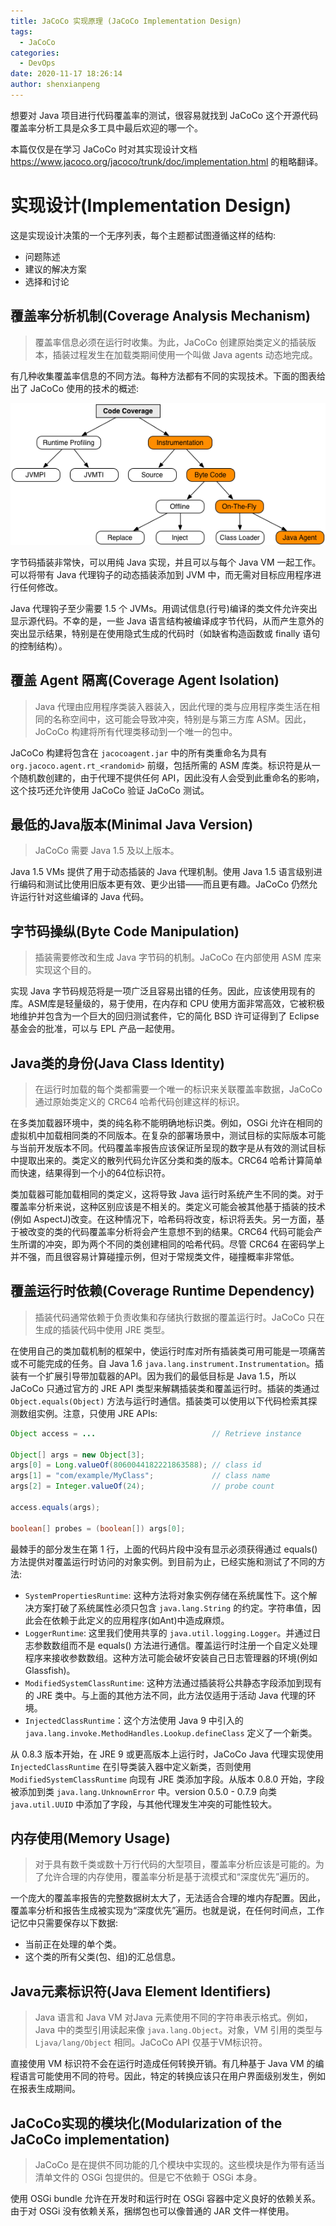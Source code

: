 ```yaml
---
title: JaCoCo 实现原理 (JaCoCo Implementation Design)
tags:
  - JaCoCo
categories:
  - DevOps
date: 2020-11-17 18:26:14
author: shenxianpeng
---
```


想要对 Java 项目进行代码覆盖率的测试，很容易就找到 JaCoCo 这个开源代码覆盖率分析工具是众多工具中最后欢迎的哪一个。

本篇仅仅是在学习 JaCoCo 时对其实现设计文档 https://www.jacoco.org/jacoco/trunk/doc/implementation.html 的粗略翻译。

# 实现设计(Implementation Design)

这是实现设计决策的一个无序列表，每个主题都试图遵循这样的结构:

* 问题陈述
* 建议的解决方案
* 选择和讨论

## 覆盖率分析机制(Coverage Analysis Mechanism)

> 覆盖率信息必须在运行时收集。为此，JaCoCo 创建原始类定义的插装版本，插装过程发生在加载类期间使用一个叫做 Java agents 动态地完成。

有几种收集覆盖率信息的不同方法。每种方法都有不同的实现技术。下面的图表给出了 JaCoCo 使用的技术的概述:

![实现](jacoco/implementation.png)

字节码插装非常快，可以用纯 Java 实现，并且可以与每个 Java VM 一起工作。可以将带有 Java 代理钩子的动态插装添加到 JVM 中，而无需对目标应用程序进行任何修改。

Java 代理钩子至少需要 1.5 个 JVMs。用调试信息(行号)编译的类文件允许突出显示源代码。不幸的是，一些 Java 语言结构被编译成字节代码，从而产生意外的突出显示结果，特别是在使用隐式生成的代码时（如缺省构造函数或 finally 语句的控制结构）。

<!-- more -->

## 覆盖 Agent 隔离(Coverage Agent Isolation)

> Java 代理由应用程序类装入器装入，因此代理的类与应用程序类生活在相同的名称空间中，这可能会导致冲突，特别是与第三方库 ASM。因此，JoCoCo 构建将所有代理类移动到一个唯一的包中。

JaCoCo 构建将包含在 `jacocoagent.jar` 中的所有类重命名为具有 `org.jacoco.agent.rt_<randomid>` 前缀，包括所需的 ASM 库类。标识符是从一个随机数创建的，由于代理不提供任何 API，因此没有人会受到此重命名的影响，这个技巧还允许使用 JaCoCo 验证 JaCoCo 测试。

## 最低的Java版本(Minimal Java Version)

> JaCoCo 需要 Java 1.5 及以上版本。

Java 1.5 VMs 提供了用于动态插装的 Java 代理机制。使用 Java 1.5 语言级别进行编码和测试比使用旧版本更有效、更少出错——而且更有趣。JaCoCo 仍然允许运行针对这些编译的 Java 代码。

## 字节码操纵(Byte Code Manipulation)

> 插装需要修改和生成 Java 字节码的机制。JaCoCo 在内部使用 ASM 库来实现这个目的。

实现 Java 字节码规范将是一项广泛且容易出错的任务。因此，应该使用现有的库。ASM库是轻量级的，易于使用，在内存和 CPU 使用方面非常高效，它被积极地维护并包含为一个巨大的回归测试套件，它的简化 BSD 许可证得到了 Eclipse 基金会的批准，可以与 EPL 产品一起使用。

## Java类的身份(Java Class Identity)

> 在运行时加载的每个类都需要一个唯一的标识来关联覆盖率数据，JaCoCo 通过原始类定义的 CRC64 哈希代码创建这样的标识。

在多类加载器环境中，类的纯名称不能明确地标识类。例如，OSGi 允许在相同的虚拟机中加载相同类的不同版本。在复杂的部署场景中，测试目标的实际版本可能与当前开发版本不同。代码覆盖率报告应该保证所呈现的数字是从有效的测试目标中提取出来的。类定义的散列代码允许区分类和类的版本。CRC64 哈希计算简单而快速，结果得到一个小的64位标识符。

类加载器可能加载相同的类定义，这将导致 Java 运行时系统产生不同的类。对于覆盖率分析来说，这种区别应该是不相关的。类定义可能会被其他基于插装的技术(例如 AspectJ)改变。在这种情况下，哈希码将改变，标识将丢失。另一方面，基于被改变的类的代码覆盖率分析将会产生意想不到的结果。CRC64 代码可能会产生所谓的冲突，即为两个不同的类创建相同的哈希代码。尽管 CRC64 在密码学上并不强，而且很容易计算碰撞示例，但对于常规类文件，碰撞概率非常低。

## 覆盖运行时依赖(Coverage Runtime Dependency)

> 插装代码通常依赖于负责收集和存储执行数据的覆盖运行时。JaCoCo 只在生成的插装代码中使用 JRE 类型。

在使用自己的类加载机制的框架中，使运行时库对所有插装类可用可能是一项痛苦或不可能完成的任务。自 Java 1.6 `java.lang.instrument.Instrumentation`。插装有一个扩展引导带加载器的API。因为我们的最低目标是 Java 1.5，所以 JaCoCo 只通过官方的 JRE API 类型来解耦插装类和覆盖运行时。插装的类通过 `Object.equals(Object)` 方法与运行时通信。插装类可以使用以下代码检索其探测数组实例。注意，只使用 JRE APIs:

```java
Object access = ...                          // Retrieve instance

Object[] args = new Object[3];
args[0] = Long.valueOf(8060044182221863588); // class id
args[1] = "com/example/MyClass";             // class name
args[2] = Integer.valueOf(24);               // probe count

access.equals(args);

boolean[] probes = (boolean[]) args[0];
```

最棘手的部分发生在第 1 行，上面的代码片段中没有显示必须获得通过 equals() 方法提供对覆盖运行时访问的对象实例。到目前为止，已经实施和测试了不同的方法:

* `SystemPropertiesRuntime`: 这种方法将对象实例存储在系统属性下。这个解决方案打破了系统属性必须只包含 `java.lang.String` 的约定。字符串值，因此会在依赖于此定义的应用程序(如Ant)中造成麻烦。
* `LoggerRuntime`: 这里我们使用共享的 `java.util.logging.Logger`。并通过日志参数数组而不是 equals() 方法进行通信。覆盖运行时注册一个自定义处理程序来接收参数数组。这种方法可能会破坏安装自己日志管理器的环境(例如Glassfish)。
* `ModifiedSystemClassRuntime`: 这种方法通过插装将公共静态字段添加到现有的 JRE 类中。与上面的其他方法不同，此方法仅适用于活动 Java 代理的环境。
* `InjectedClassRuntime`：这个方法使用 Java 9 中引入的 `java.lang.invoke.MethodHandles.Lookup.defineClass` 定义了一个新类。

从 0.8.3 版本开始，在 JRE 9 或更高版本上运行时，JaCoCo Java 代理实现使用 `InjectedClassRuntime` 在引导类装入器中定义新类，否则使用`ModifiedSystemClassRuntime` 向现有 JRE 类添加字段。从版本 0.8.0 开始，字段被添加到类 `java.lang.UnknownError` 中。version 0.5.0 - 0.7.9 向类 `java.util.UUID` 中添加了字段，与其他代理发生冲突的可能性较大。

## 内存使用(Memory Usage)

> 对于具有数千类或数十万行代码的大型项目，覆盖率分析应该是可能的。为了允许合理的内存使用，覆盖率分析是基于流模式和“深度优先”遍历的。

一个庞大的覆盖率报告的完整数据树太大了，无法适合合理的堆内存配置。因此，覆盖率分析和报告生成被实现为“深度优先”遍历。也就是说，在任何时间点，工作记忆中只需要保存以下数据:

* 当前正在处理的单个类。
* 这个类的所有父类(包、组)的汇总信息。

## Java元素标识符(Java Element Identifiers)

> Java 语言和 Java VM 对Java 元素使用不同的字符串表示格式。例如，Java 中的类型引用读起来像 `java.lang.Object`。对象，VM 引用的类型与 `Ljava/lang/Object` 相同。JaCoCo API 仅基于VM标识符。

直接使用 VM 标识符不会在运行时造成任何转换开销。有几种基于 Java VM 的编程语言可能使用不同的符号。因此，特定的转换应该只在用户界面级别发生，例如在报表生成期间。

## JaCoCo实现的模块化(Modularization of the JaCoCo implementation)

> JaCoCo 是在提供不同功能的几个模块中实现的。这些模块是作为带有适当清单文件的 OSGi 包提供的。但是它不依赖于 OSGi 本身。

使用 OSGi bundle 允许在开发时和运行时在 OSGi 容器中定义良好的依赖关系。由于对 OSGi 没有依赖关系，捆绑包也可以像普通的 JAR 文件一样使用。
